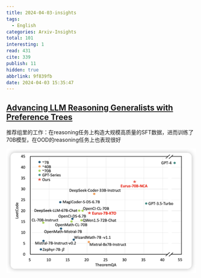```yaml
---
title: 2024-04-03-insights
tags:
  - English
categories: Arxiv-Insights
total: 101
interesting: 1
read: 431
cite: 339
publish: 11
hidden: true
abbrlink: 9f839fb
date: 2024-04-03 15:35:47
---
```




## [**Advancing LLM Reasoning Generalists with Preference Trees**](https://arxiv.org/pdf/2404.02078.pdf)

推荐组里的工作：在reasoning任务上构造大规模高质量的SFT数据，进而训练了70B模型，在OOD的reasoning任务上也表现很好

<img src="../../files/images/arxiv-insights/2024-04-01-04-05/prefer-tree.png" >
